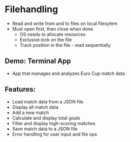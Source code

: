 # Filehandling 
-  Read and write from and to files on local filesytem
- Must open first, then close when done
    - OS needs to allocate resources
    - Exclusive lock on the file
    - Track position in the file - read sequentially
    
## Demo: Terminal App
- App that manages and analyzes Euro Cup match data. 

## Features:
  - Load match data from a JSON file
  - Display all match data
  - Add a new match
  - Calculate and display total goals
  - Filter and display high-scoring matches
  - Save match data to a JSON file
  - Error handling for user input and file ops



